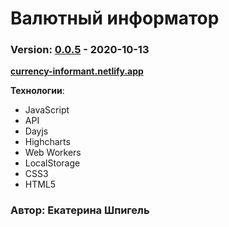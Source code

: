 # Валютный информатор
### Version: [0.0.5](https://github.com/KathrinShpigel/CurrencyInformant/commits/master) - 2020-10-13
__[currency-informant.netlify.app](http://currency-informant.netlify.app)__

**Технологии**:
* JavaScript
* API
* Dayjs
* Highcharts
* Web Workers
* LocalStorage
* CSS3
* HTML5

### Автор: Екатерина Шпигель